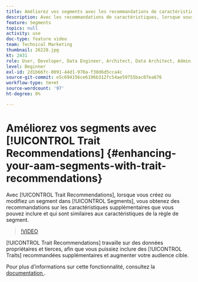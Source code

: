 ```yaml
---
title: Améliorez vos segments avec les recommandations de caractéristiques .
description: Avec les recommandations de caractéristiques, lorsque vous créez ou modifiez un segment, vous obtenez des recommandations sur les caractéristiques supplémentaires que vous pouvez inclure et qui sont similaires aux caractéristiques de la règle de segment.
feature: Segments
topics: null
activity: use
doc-type: feature video
team: Technical Marketing
thumbnail: 26228.jpg
kt: 2431
role: User, Developer, Data Engineer, Architect, Data Architect, Admin, Leader
level: Beginner
exl-id: 2d1b66fc-0091-44d1-970a-f30d6d5cca4c
source-git-commit: e5c694156ce6196b312fc54ae59755bac07ea676
workflow-type: tm+mt
source-wordcount: '97'
ht-degree: 0%

---
```


# Améliorez vos segments avec [!UICONTROL Trait Recommendations] {#enhancing-your-aam-segments-with-trait-recommendations}

Avec [!UICONTROL Trait Recommendations], lorsque vous créez ou modifiez un segment dans [!UICONTROL Segments], vous obtenez des recommandations sur les caractéristiques supplémentaires que vous pouvez inclure et qui sont similaires aux caractéristiques de la règle de segment.

>[!VIDEO](https://video.tv.adobe.com/v/40839/?quality=12&captions=fre_fr)

[!UICONTROL Trait Recommendations] travaille sur des données propriétaires et tierces, afin que vous puissiez inclure des [!UICONTROL Traits] recommandées supplémentaires et augmenter votre audience cible.

Pour plus d’informations sur cette fonctionnalité, consultez la [ documentation ](https://experiencecloud.adobe.com/resources/help/fr_FR/aam/trait-recommendations.html).
